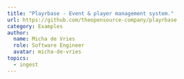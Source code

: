 ```yaml
---
title: "Playrbase - Event & player management system."
url: https://github.com/theopensource-company/playrbase
category: Examples
author:
  name: Micha de Vries
  role: Software Engineer
  avatar: micha-de-vries
topics:
  - ingest
---
```


